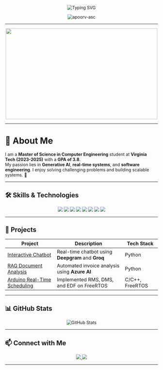 <!--
## Hi there 👋


**SabarishMN/SabarishMN** is a ✨ _special_ ✨ repository because its `README.md` (this file) appears on your GitHub profile.

Here are some ideas to get you started:

- 🔭 I’m currently working on ...
- 🌱 I’m currently learning ...
- 👯 I’m looking to collaborate on ...
- 🤔 I’m looking for help with ...
- 💬 Ask me about ...
- 📫 How to reach me: ...
- 😄 Pronouns: ...
- ⚡ Fun fact: ...
-->

<div align="center">
  <img src="https://readme-typing-svg.herokuapp.com?font=Fira+Code&size=32&duration=4000&pause=1000&color=F75C7E&center=true&width=600&lines=Hi%2C+I'm+Sabarish+Muthumani!;Welcome+to+my+GitHub+Profile!" alt="Typing SVG" />
</div>

<p align="center"> <img src="https://komarev.com/ghpvc/?username=apoorv-asc&label=Profile%20views&color=0e75b6&style=flat" alt="apoorv-asc" /> </p>

---

<div align="center">
  <img src="https://media.giphy.com/media/qgQUggAC3Pfv687qPC/giphy.gif" width="500" height="300" />
</div>

---

# 🌟 About Me

I am a **Master of Science in Computer Engineering** student at **Virginia Tech (2023-2025)** with a **GPA of 3.8**.  
My passion lies in **Generative AI**, **real-time systems**, and **software engineering**. I enjoy solving challenging problems and building scalable systems. 🚀

---

## 🛠️ Skills & Technologies
<div align="center">
  <img src="https://img.shields.io/badge/C++-00599C?style=for-the-badge&logo=cplusplus&logoColor=white" />
  <img src="https://img.shields.io/badge/Python-3776AB?style=for-the-badge&logo=python&logoColor=white" />
  <img src="https://img.shields.io/badge/JavaScript-F7DF1E?style=for-the-badge&logo=javascript&logoColor=black" />
  <img src="https://img.shields.io/badge/Docker-2496ED?style=for-the-badge&logo=docker&logoColor=white" />
  <img src="https://img.shields.io/badge/Kubernetes-326CE5?style=for-the-badge&logo=kubernetes&logoColor=white" />
  <img src="https://img.shields.io/badge/React-61DAFB?style=for-the-badge&logo=react&logoColor=black" />
  <img src="https://img.shields.io/badge/Node.js-339933?style=for-the-badge&logo=node.js&logoColor=white" />
  <img src="https://img.shields.io/badge/Linux-FCC624?style=for-the-badge&logo=linux&logoColor=black" />
</div>

---

## 🚀 Projects
| Project | Description | Tech Stack |
|---------|-------------|------------|
| [Interactive Chatbot](https://github.com/SabarishMN/chatbot-RAG) | Real-time chatbot using **Deepgram** and **Groq** | Python |
| [RAG Document Analysis](https://github.com/SabarishMN/genAI) | Automated invoice analysis using **Azure AI** | Python |
| [Arduino Real-Time Scheduling](https://github.com/SabarishMN/arduino-scheduling) | Implemented RMS, DMS, and EDF on FreeRTOS | C/C++, FreeRTOS |

---

## 📊 GitHub Stats

<div align="center">
  <img src="https://github-readme-stats.vercel.app/api?username=SabarishMN&show_icons=true&theme=radical" alt="GitHub Stats" />
<!--   <img src="https://github-readme-streak-stats.herokuapp.com/?user=SabarishMN&theme=radical" alt="GitHub Streak" /> -->
</div>

---

## 📫 Connect with Me
<div align="center">
  <a href="https://linkedin.com/in/sabarishmn">
    <img src="https://img.shields.io/badge/LinkedIn-0A66C2?style=for-the-badge&logo=linkedin&logoColor=white" />
  </a>
  <a href="https://github.com/SabarishMN">
    <img src="https://img.shields.io/badge/GitHub-181717?style=for-the-badge&logo=github&logoColor=white" />
  </a>
</div>

---

